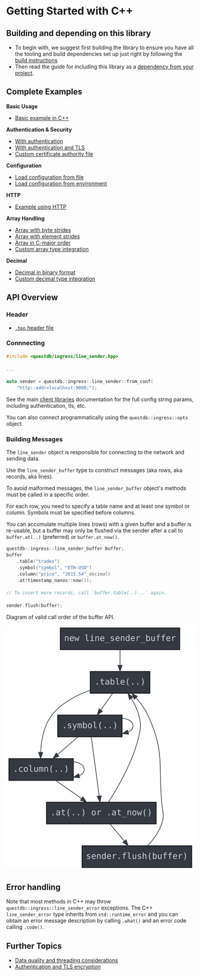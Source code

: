 # Getting Started with C++

## Building and depending on this library
* To begin with, we suggest first building the library to ensure you have all
  the tooling and build dependencies set up just right by following the
  [build instructions](BUILD.md)
* Then read the guide for including this library as a
  [dependency from your project](DEPENDENCY.md).

## Complete Examples

**Basic Usage**
- [Basic example in C++](../examples/line_sender_cpp_example.cpp)

**Authentication & Security**
- [With authentication](../examples/line_sender_cpp_example_auth.cpp)
- [With authentication and TLS](../examples/line_sender_cpp_example_auth_tls.cpp)
- [Custom certificate authority file](../examples/line_sender_cpp_example_tls_ca.cpp)

**Configuration**
- [Load configuration from file](../examples/line_sender_cpp_example_from_conf.cpp)
- [Load configuration from environment](../examples/line_sender_cpp_example_from_env.cpp)

**HTTP**
- [Example using HTTP](../examples/line_sender_cpp_example_http.cpp)

**Array Handling**
- [Array with byte strides](../examples/line_sender_cpp_example_array_byte_strides.cpp)
- [Array with element strides](../examples/line_sender_cpp_example_array_elem_strides.cpp)
- [Array in C-major order](../examples/line_sender_cpp_example_array_c_major.cpp)
- [Custom array type integration](../examples/line_sender_cpp_example_array_custom.cpp)

**Decimal**
- [Decimal in binary format](../examples/line_sender_cpp_example_decimal_binary.cpp)
- [Custom decimal type integration](../examples/line_sender_cpp_example_decimal_custom.cpp)

## API Overview

### Header

* [`.hpp` header file](../include/questdb/ingress/line_sender.hpp)

### Connnecting

```cpp
#include <questdb/ingress/line_sender.hpp>

...

auto sender = questdb::ingress::line_sender::from_conf(
    "http::addr=localhost:9000;");

```

See the main [client libraries](https://questdb.io/docs/reference/clients/overview/)
documentation for the full config string params, including authentication, tls, etc.

You can also connect programmatically using the `questdb::ingress::opts` object.

### Building Messages

The `line_sender` object is responsible for connecting to the network and
sending data.

Use the `line_sender_buffer` type to construct messages (aka rows, aka records,
aka lines).

To avoid malformed messages, the `line_sender_buffer` object's methods
must be called in a specific order.

For each row, you need to specify a table name and at least one symbol or
column. Symbols must be specified before columns.

You can accumulate multiple lines (rows) with a given buffer and a buffer is
re-usable, but a buffer may only be flushed via the sender after a call to
`buffer.at(..)` (preferred) or `buffer.at_now()`.

```cpp
questdb::ingress::line_sender_buffer buffer;
buffer
    .table("trades")
    .symbol("symbol", "ETH-USD")
    .column("price", "2615.54"_decimal)
    .at(timestamp_nanos::now());

// To insert more records, call `buffer.table(..)...` again.

sender.flush(buffer);
```

Diagram of valid call order of the buffer API.

![Sequential Coupling](../api_seq/seq.svg)

## Error handling

Note that most methods in C++ may throw `questdb::ingress::line_sender_error`
exceptions. The C++ `line_sender_error` type inherits from `std::runtime_error`
and you can obtain an error message description by calling `.what()` and an
error code calling `.code()`.

## Further Topics

* [Data quality and threading considerations](CONSIDERATIONS.md)
* [Authentication and TLS encryption](SECURITY.md)
